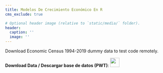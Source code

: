 ```yaml
---
title: Modelos De Crecimiento Económico En R
cms_exclude: true

# Optional header image (relative to `static/media/` folder).
header:
  caption: ''
  image: ''
---
```


Download Economic Census 1994-2019 dummy data to test code remotely.

<p> <b>Download Data / Descargar base de datos (PWT)</b>:  <a href="https://www.dropbox.com/scl/fo/q0vdlc3mwqmezqu914a3f/h?rlkey=otkg2odesc3xhl19n6xa0k6ro&dl=0"> <img style='display:inline;' src='https://upload.wikimedia.org/wikipedia/commons/f/f5/Stata_2015_logo.gif' width="30" height="30" /> </a> </p>
